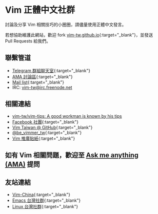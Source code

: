 ---
---

# Vim 正體中文社群

討論及分享 Vim 相關技巧的小圈圈，請儘量使用正體中文發言。

若想協助維護此網站，歡迎 fork [vim-tw.github.io](https://github.com/vim-tw/vim-tw.github.io){:target="_blank"}，並發送 Pull Requests 給我們。

## 聯繫管道

- [Telegram 群組聊天室](https://telegram.me/vim_tw){:target="_blank"}
- [AMA 討論區](https://github.com/vim-tw/ama){:target="_blank"}
- [Mail list](https://groups.google.com/forum/?fromgroups#!forum/vim-taiwan){:target="_blank"}
- IRC: vim-tw@irc.freenode.net

## 相關連結

- [vim-tw/vim-tips: A good workman is known by his tips](https://github.com/vim-tw/vim-tips)
- [Facebook 社團](https://www.facebook.com/groups/vim.tw/){:target="_blank"}
- [Vim Taiwan @ GitHub](https://github.com/vim-tw){:target="_blank"}
- [@be&#95;vimmer&#95;tw](https://twitter.com/be_vimmer_tw){:target="_blank"}
- [Vim 推廣貼紙](https://gist.github.com/chusiang/b608909bccff6ed62eb7){:target="_blank"}

## 如有 Vim 相關問題，歡迎至 <a href='https://github.com/vim-tw/ama/issues' target='_blank'>Ask me anything (AMA)</a> 提問

<ul id="amas"> </ul>

<script>
  fetch('https://api.github.com/repos/vim-tw/ama/issues').then(function(response) {
    return response.json();
  })
  .then(function (amas) {
      var content = '';
      amas.forEach(function(ama, index, array) {
          if (ama.pull_request !== undefined){return;}
          content += `<li><a href="${ama.html_url}">${ama.title}</a> <small>from ${(new Date(ama.created_at).toLocaleString())}</small></li>`;
      });
      return content;
  })
  .catch(function (content) {
      return "<p>請點選上方連結以觀看AMA！</p>";
  })
  .then(function (content) {
      document.getElementById('amas').innerHTML += content;
  });
</script>

## 友站連結

- [Vim-China](https://vim-china.github.io/){:target="_blank"}
- [Emacs 台灣社群](https://emacser.tw){:target="_blank"}
- [Linux 台灣社群](https://www.linux.org.tw){:target="_blank"}
